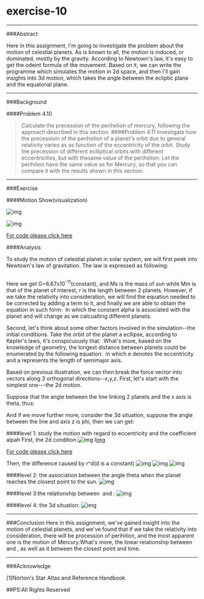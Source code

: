 # exercise-10
***
###Abstract

Here in this assignment, I'm going to investigate the problem about the motion of celestial planets. As is known to all, the motion is induced, or dominated, mostly by the gravity. According to Newtown's law, it's easy to get the odeint formula of the movement. Based on it, we can write the programme which simulates the motion in 2d space, and then I'll gain insights into 3d motion, which takes the angle between the ecliptic plane and the equatorial plane.
***

###Background

####Problem 4.10 
>Calculate the precession of the perihelion of mercury, following the approach described in this section.
####Problem 4.11
>Investigate how the precessioin of the perihelion of a planet's orbit due to general relativity varies as as function of the eccentricity of the orbit. Study the precession of different eclliptical orbits with different eccentricities, but with thesame value of the perihelion. Let the perihilion have the same value as for Mercury, so that you can compare it with the results shown in this section.

***
###Exercise

####Motion Show(visualization)

![img](https://github.com/LuxAsteria/test3/blob/master/orbit%202d.gif)

![img](https://github.com/LuxAsteria/test3/blob/master/orbit3d.gif)

[For code please click here](https://github.com/LuxAsteria/exercise-10/blob/master/code%202)

####Analysis

To study the motion of celestial planet in solar system, we will first peek into Newtown's law of gravitation. The law is expressed as following:

<img src="http://latex.codecogs.com/gif.latex?F_{G}=\frac{GM_{S}M_{m}}{r^{2}}" alt="" title="" />

Here we get G=6.67x10<sup>-11</sup>(constant), and Ms is the mass of sun while Mm is that of the planet of interest, r is the length between 2 planets.
However, if we take the relativity into consideration, we will find the equation needed to be corrected by adding a term to it, and finally we are able to obtain the equation in such form:
<img src="http://latex.codecogs.com/gif.latex?F_{G}\approx\frac{GM_{S}M_{m}}{r^{2}}(1+\frac{\alpha}{r^{2}})" alt="" title="" />
In which the constant alpha is associated with the planet and will change as we calcualting different planets.

Second, let's think about some other factors involved in the simulation--the initial conditions.
Take the orbit of the planet a ecllipse, according to Kepler's laws, it's conspicuously that:
<img src="http://latex.codecogs.com/gif.latex?v\timesr=constant" alt="" title="" />
What's more, based on the knowledge of geometry, the longest distance between planets could be enumerated by the following equation:
<img src="http://latex.codecogs.com/gif.latex?r=e(1+a)" alt="" title="" />
in which e denotes the eccentricity and a represents the length of semimajor axis.

Based on previous illustration, we can then break the force vector into vectors along 3 orthogonal directions--x,y,z.
First, let's start with the simplest one---the 2d motion.

Suppose that the angle between the line linking 2 planets and the x axis is theta, thus:
<img src="http://latex.codecogs.com/gif.latex?F_{x}=F_{G}\timescos(\theta)" alt="" title="" />
<img src="http://latex.codecogs.com/gif.latex?F_{Y}=F_{G}\timessin(\theta)" alt="" title="" />

And if we move further more, consider the 3d situation, suppose the angle between the line and axis z is phi, then we can get:
<img src="http://latex.codecogs.com/gif.latex?F_{Z}=F_{G}\timescos(\phi)" alt="" title="" />
<img src="http://latex.codecogs.com/gif.latex?F_{X}=F_{G}\timessin(\phi)cos(\theta)" alt="" title="" />
<img src="http://latex.codecogs.com/gif.latex?F_{Y}=F_{G}\timessin(\phi)sin(\theta)" alt="" title="" />

####level 1: study the motion with regard to eccentricity and the coefficient alpah
First, the 2d condition
![img](https://github.com/LuxAsteria/test3/blob/master/屏幕快照%202016-11-22%20下午8.49.37.png)
I[img](https://github.com/LuxAsteria/test3/blob/master/屏幕快照%202016-11-22%20下午8.50.36.png)

[For code please click here](https://github.com/LuxAsteria/exercise-10/blob/master/code%201)

Then, the difference caused by r^d(d is a constant)
![img](https://github.com/LuxAsteria/test3/blob/master/屏幕快照%202016-11-27%20下午7.18.00.png)
![img](https://github.com/LuxAsteria/test3/blob/master/屏幕快照%202016-11-27%20下午7.19.33.png)
![img](https://github.com/LuxAsteria/test3/blob/ad4668a773d85ed0237b47e66fdf76220462936c/屏幕快照%202016-11-27%20下午7.18.09.png)

####level 2: the association between the angle theta when the planet reaches the closest point to the sun.
![img](https://github.com/LuxAsteria/test3/blob/ad4668a773d85ed0237b47e66fdf76220462936c/屏幕快照%202016-11-23%20下午2.41.18.png)

####level 3:the relationship between <img src="http://latex.codecogs.com/gif.latex?\frac{d\theta}{dt}" alt="" title="" /> and <img src="http://latex.codecogs.com/gif.latex?\alpha" alt="" title="" />:
![img](https://github.com/LuxAsteria/test3/blob/master/屏幕快照%202016-11-24%20下午5.48.18.png)

####level 4: the 3d situation:
![img](https://github.com/LuxAsteria/test3/blob/master/orbit%203d.png)

***
###Conclusion
Here in this assignment, we've gained insight into the motion of celestial planets, and we've found that if we take the relativity into consideration, there will be procession of perihilion, and the most apparent one is the motion of Mercury.What's more, the linear relationship between <img src="http://latex.codecogs.com/gif.latex?\frac{d\theta}{dt}" alt="" title="" />and <img src="http://latex.codecogs.com/gif.latex?\alpha" alt="" title="" />, as well as it between the closest point and time.
***
###Acknowledge

[1]Norton's Star Altas and Reference Handbook

##PS:All Rights Reserved
